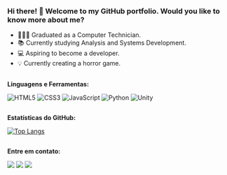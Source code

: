 ### Hi there! 👋 Welcome to my GitHub portfolio. Would you like to know more about me?

- 👨🏼‍🎓 Graduated as a Computer Technician.
- 📚 Currently studying Analysis and Systems Development.
- 💻 Aspiring to become a developer.
- 💡 Currently creating a horror game.

##

**Linguagens e Ferramentas:**  

![HTML5](https://img.shields.io/badge/HTML5-%23E34F26.svg?style=for-the-badge&logo=html5&logoColor=white)
![CSS3](https://img.shields.io/badge/CSS3-%231572B6.svg?style=for-the-badge&logo=css3&logoColor=white)
![JavaScript](https://img.shields.io/badge/JavaScript-%23F7DF1E.svg?style=for-the-badge&logo=javascript&logoColor=black)
![Python](https://img.shields.io/badge/Python-%233776AB.svg?style=for-the-badge&logo=python&logoColor=white)
![Unity](https://img.shields.io/badge/Unity-%23000000.svg?style=for-the-badge&logo=unity&logoColor=white)

##

**Estatísticas do GitHub:**  

[![Top Langs](https://github-readme-stats.vercel.app/api/top-langs/?username=seu-usuario&layout=compact&langs_count=7&theme=dracula)](https://github.com/anuraghazra/github-readme-stats)

##

**Entre em contato:**  

<a href="mailto:sousaoliveiraalan@gmail.com"><img src="https://img.shields.io/badge/Gmail-D14836?style=for-the-badge&logo=gmail&logoColor=white" target="_blank"></a>
<a href="https://www.linkedin.com/in/alan-sousa-oliveira-4a09a6205" target="_blank"><img src="https://img.shields.io/badge/LinkedIn-0077B5?style=for-the-badge&logo=linkedin&logoColor=white" target="_blank"></a>
<a href="https://instagram.com/ols.alan" target="_blank"><img src="https://img.shields.io/badge/Instagram-E4405F?style=for-the-badge&logo=instagram&logoColor=white" target="_blank"></a>
